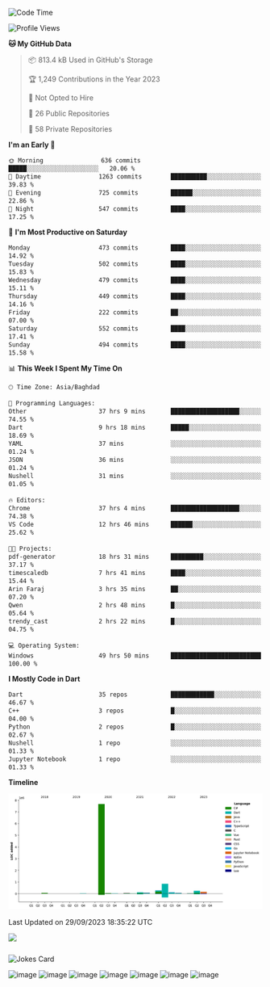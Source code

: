 <!--START_SECTION:waka-->
![Code Time](http://img.shields.io/badge/Code%20Time-65%20hrs%2049%20mins-blue)

![Profile Views](http://img.shields.io/badge/Profile%20Views-0-blue)

**🐱 My GitHub Data** 

> 📦 813.4 kB Used in GitHub's Storage 
 > 
> 🏆 1,249 Contributions in the Year 2023
 > 
> 🚫 Not Opted to Hire
 > 
> 📜 26 Public Repositories 
 > 
> 🔑 58 Private Repositories 
 > 
**I'm an Early 🐤** 

```text
🌞 Morning                636 commits         █████░░░░░░░░░░░░░░░░░░░░   20.06 % 
🌆 Daytime                1263 commits        ██████████░░░░░░░░░░░░░░░   39.83 % 
🌃 Evening                725 commits         ██████░░░░░░░░░░░░░░░░░░░   22.86 % 
🌙 Night                  547 commits         ████░░░░░░░░░░░░░░░░░░░░░   17.25 % 
```
📅 **I'm Most Productive on Saturday** 

```text
Monday                   473 commits         ████░░░░░░░░░░░░░░░░░░░░░   14.92 % 
Tuesday                  502 commits         ████░░░░░░░░░░░░░░░░░░░░░   15.83 % 
Wednesday                479 commits         ████░░░░░░░░░░░░░░░░░░░░░   15.11 % 
Thursday                 449 commits         ████░░░░░░░░░░░░░░░░░░░░░   14.16 % 
Friday                   222 commits         ██░░░░░░░░░░░░░░░░░░░░░░░   07.00 % 
Saturday                 552 commits         ████░░░░░░░░░░░░░░░░░░░░░   17.41 % 
Sunday                   494 commits         ████░░░░░░░░░░░░░░░░░░░░░   15.58 % 
```


📊 **This Week I Spent My Time On** 

```text
🕑︎ Time Zone: Asia/Baghdad

💬 Programming Languages: 
Other                    37 hrs 9 mins       ███████████████████░░░░░░   74.55 % 
Dart                     9 hrs 18 mins       █████░░░░░░░░░░░░░░░░░░░░   18.69 % 
YAML                     37 mins             ░░░░░░░░░░░░░░░░░░░░░░░░░   01.24 % 
JSON                     36 mins             ░░░░░░░░░░░░░░░░░░░░░░░░░   01.24 % 
Nushell                  31 mins             ░░░░░░░░░░░░░░░░░░░░░░░░░   01.05 % 

🔥 Editors: 
Chrome                   37 hrs 4 mins       ███████████████████░░░░░░   74.38 % 
VS Code                  12 hrs 46 mins      ██████░░░░░░░░░░░░░░░░░░░   25.62 % 

🐱‍💻 Projects: 
pdf-generator            18 hrs 31 mins      █████████░░░░░░░░░░░░░░░░   37.17 % 
timescaledb              7 hrs 41 mins       ████░░░░░░░░░░░░░░░░░░░░░   15.44 % 
Arin Faraj               3 hrs 35 mins       ██░░░░░░░░░░░░░░░░░░░░░░░   07.20 % 
Qwen                     2 hrs 48 mins       █░░░░░░░░░░░░░░░░░░░░░░░░   05.64 % 
trendy_cast              2 hrs 22 mins       █░░░░░░░░░░░░░░░░░░░░░░░░   04.75 % 

💻 Operating System: 
Windows                  49 hrs 50 mins      █████████████████████████   100.00 % 
```

**I Mostly Code in Dart** 

```text
Dart                     35 repos            ████████████░░░░░░░░░░░░░   46.67 % 
C++                      3 repos             █░░░░░░░░░░░░░░░░░░░░░░░░   04.00 % 
Python                   2 repos             █░░░░░░░░░░░░░░░░░░░░░░░░   02.67 % 
Nushell                  1 repo              ░░░░░░░░░░░░░░░░░░░░░░░░░   01.33 % 
Jupyter Notebook         1 repo              ░░░░░░░░░░░░░░░░░░░░░░░░░   01.33 % 
```



**Timeline**

![Lines of Code chart](https://raw.githubusercontent.com/ArinFaraj/ArinFaraj/main/assets/bar_graph.png)


 Last Updated on 29/09/2023 18:35:22 UTC
<!--END_SECTION:waka-->
[![](https://visitcount.itsvg.in/api?id=arinfaraj&label=Profile%20Views&pretty=false)](https://visitcount.itsvg.in)

###
![Jokes Card](https://readme-jokes.vercel.app/api?theme=blueberry&bgColor=%23172F45)

![image](https://img.shields.io/badge/Flutter-02569B?style=for-the-badge&logo=flutter&logoColor=white)
![image](https://img.shields.io/badge/blender-%23F5792A.svg?style=for-the-badge&logo=blender&logoColor=white)
![image](https://img.shields.io/badge/Unity-100000?style=for-the-badge&logo=unity&logoColor=white)
![image](https://img.shields.io/badge/.NET-512BD4?style=for-the-badge&logo=dotnet&logoColor=white)
![image](https://img.shields.io/badge/Rust-black?style=for-the-badge&logo=rust&logoColor=#E57324)
![image](https://img.shields.io/badge/Terraform-7B42BC?style=for-the-badge&logo=terraform&logoColor=white)
![image](https://img.shields.io/badge/kubernetes-326ce5.svg?&style=for-the-badge&logo=kubernetes&logoColor=white)
<!--
**ArinFaraj/ArinFaraj** is a ✨ _special_ ✨ repository because its `README.md` (this file) appears on your GitHub profile.

Here are some ideas to get you started:

- 🔭 I’m currently working on ...
- 🌱 I’m currently learning ...
- 👯 I’m looking to collaborate on ...
- 🤔 I’m looking for help with ...
- 💬 Ask me about ...
- 📫 How to reach me: ...
- 😄 Pronouns: ...
- ⚡ Fun fact: ...
-->
